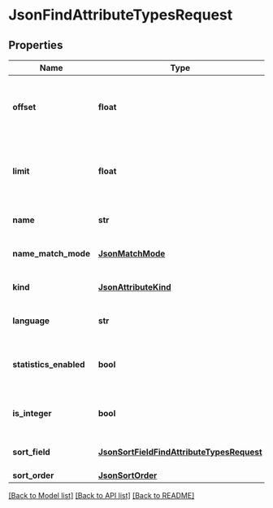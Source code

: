 # JsonFindAttributeTypesRequest

## Properties
Name | Type | Description | Notes
------------ | ------------- | ------------- | -------------
**offset** | **float** | The first result to retrieve. If not set (value &#x3D; &lt;tt&gt;0&lt;/tt&gt;), results will be retrieved starting from row &lt;tt&gt;0&lt;/tt&gt; | [optional] 
**limit** | **float** | The maximum number of results to retrieve. If not set (value &#x3D; &lt;tt&gt;0&lt;/tt&gt;), the default limit will be used | [optional] 
**name** | **str** | The name of the attribute type to search for | [optional] 
**name_match_mode** | [**JsonMatchMode**](JsonMatchMode.md) | The match mode used to compare &lt;code&gt;name&lt;/code&gt;. | [optional] 
**kind** | [**JsonAttributeKind**](JsonAttributeKind.md) | The kind of the attribute type to search for | [optional] 
**language** | **str** | The language of the attribute type to search for | [optional] 
**statistics_enabled** | **bool** | Whether the attribute types should be searched with statistics enabled or not | [optional] 
**is_integer** | **bool** | Whether only integer-type attribute types should be searched or not | [optional] 
**sort_field** | [**JsonSortFieldFindAttributeTypesRequest**](JsonSortFieldFindAttributeTypesRequest.md) | The field that should be used as reference for sorting | [optional] 
**sort_order** | [**JsonSortOrder**](JsonSortOrder.md) | The order of sorting | [optional] 

[[Back to Model list]](../README.md#documentation-for-models) [[Back to API list]](../README.md#documentation-for-api-endpoints) [[Back to README]](../README.md)


